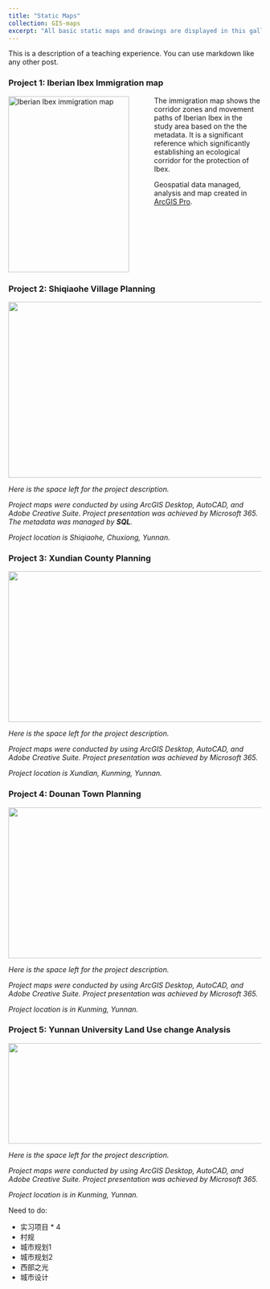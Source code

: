 ```yaml
---
title: "Static Maps"
collection: GIS-maps
excerpt: "All basic static maps and drawings are displayed in this gallery."
---
```

This is a description of a teaching experience. You can use markdown like any other post.

### **Project 1: Iberian Ibex Immigration map**

<img src="{{site.url}}/images/GIS-maps/static-map/Immigration_map.png" alt="Iberian Ibex immigration map" align="left" width=240 height=350 style="margin-right: 50px;">

The immigration map shows the corridor zones and movement paths of Iberian Ibex in the study area based on the the metadata. It is a significant reference which significantly establishing an ecological corridor for the protection of Ibex.

Geospatial data managed, analysis and map created in [ArcGIS Pro](https://www.esri.com/en-us/arcgis/products/arcgis-pro/overview).

<br clear="left"/>

### **Project 2: Shiqiaohe Village Planning**

<img src="{{site.url}}/images/GIS-maps/static-map/shiqiaohe-maps.png" width=560 height=350 >

*Here is the space left for the project description.*

*Project maps were conducted by using ArcGIS Desktop, AutoCAD, and Adobe Creative Suite. Project presentation was achieved by Microsoft 365. The metadata was managed by **SQL**.*

*Project location is Shiqiaohe, Chuxiong, Yunnan.*



### **Project 3: Xundian County Planning**

<img src="{{site.url}}/images/GIS-maps/static-map/xundian-maps.png" width=560 height=300>

*Here is the space left for the project description.*

*Project maps were conducted by using ArcGIS Desktop, AutoCAD, and Adobe Creative Suite. Project presentation was achieved by Microsoft 365.*

*Project location is Xundian, Kunming, Yunnan.*


### **Project 4: Dounan Town Planning**

<img src="{{site.url}}/images/GIS-maps/static-map/dounan-maps.png" width=560 height=300>

*Here is the space left for the project description.*

*Project maps were conducted by using ArcGIS Desktop, AutoCAD, and Adobe Creative Suite. Project presentation was achieved by Microsoft 365.*

*Project location is in Kunming, Yunnan.*


### **Project 5: Yunnan University Land Use change Analysis**

<img src="{{site.url}}/images/GIS-maps/static-map/yunnan-landuse-maps.png" width=930 height=200>

*Here is the space left for the project description.*

*Project maps were conducted by using ArcGIS Desktop, AutoCAD, and Adobe Creative Suite. Project presentation was achieved by Microsoft 365.*

*Project location is in Kunming, Yunnan.*

Need to do:
* 实习项目 * 4
* 村规
* 城市规划1
* 城市规划2
* 西部之光
* 城市设计
